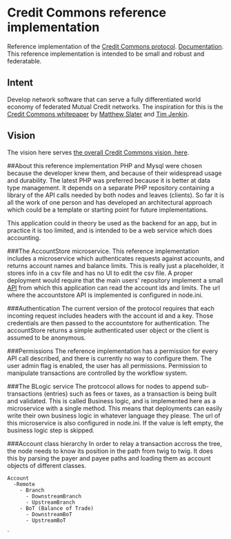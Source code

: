 # Credit Commons reference implementation

Reference implementation of the [Credit Commons protocol](https://gitlab.com/credit-commons-software-stack/cc-php-lib/-/blob/master/docs/credit-commons-openapi-3.0.yml). [Documentation](https://gitlab.com/credit-commons-software-stack/credit-commons-documentation). This reference implementation is intended to be small and robust and federatable.

## Intent
Develop network software that can serve a fully differentiated world economy of federated Mutual Credit networks.
The inspiration for this is the [Credit Commons whitepaper](http://www.creditcommons.net/) by [Matthew Slater](https://matslats.net/) and [Tim Jenkin](https://en.wikipedia.org/wiki/Tim_Jenkin).

## Vision
The vision here serves [the overall Credit Commons vision, here](https://gitlab.com/credit-commons-software-stack/credit-commons-org/blob/master/README.md).

##About this reference implementation
PHP and Mysql were chosen because the developer knew them, and because of their widespread usage and durability. The latest PHP was preferred because it is better at data type management. It depends on a separate PHP repository containing a library of the API calls needed by both nodes and leaves (clients). So far it is all the work of one person and has developed an architectural approach which could be a template or starting point for future implementations.

This application could in theory be used as the backend for an app, but in practice it is too limited, and is intended to be a web service which does accounting. 

###The AccountStore microservice.
This reference implementation includes a microservice which authenticates requests against accounts, and returns account names and balance limits. This is really just a placeholder, it stores info in a csv file and has no UI to edit the csv file. A proper deployment would require that the main users' repository implement a small [API](https://gitlab.com/credit-commons-software-stack/cc-node/-/blob/master/AccountStore/accountstore.openapi.yml) from which this application can read the account ids and limits. The url where the accountstore API is implemented is configured in node.ini.

###Authentication
The current version of the protocol requires that each incoming request includes headers with the account id and a key. Those credentials are then passed to the accountstore for authentication. The accountStore returns a simple authenticated user object or the client is assumed to be anonymous.

###Permissions
The reference implementation has a permission for every API call described, and there is currently no way to configure them. The user admin flag is enabled, the user has all permissions. Permission to manipulate transactions are controlled by the workflow system. 

###The BLogic service
The protcocol allows for nodes to append sub-transactions (entries) such as fees or taxes, as a transaction is being built and validated. This is called Business logic, and is implemented here as a microservice with a single method. This means that deployments can easily write their own business logic in whatever language they please. The url of this microservice is also configured in node.ini. If the value is left empty, the business logic step is skipped.

###Account class hierarchy
In order to relay a transaction accross the tree, the node needs to know its position in the path from twig to twig. It does this by parsing the payer and payee paths and loading them as account objects of different classes.

    Account
      -Remote
        - Branch
          - DownstreamBranch
          - UpstreamBranch
        - BoT (Balance of Trade)
          - DownstreamBoT
          - UpstreamBoT
 `
